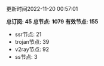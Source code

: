 更新时间2022-11-20 00:57:01

**总订阅: 45**
**总节点: 1079**
**有效节点: 155**
- ssr节点: 21
- trojan节点: 39
- v2ray节点: 92
- ss节点: 3
